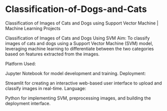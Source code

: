 # Classification-of-Dogs-and-Cats
Classification of Images of Cats and Dogs using Support Vector Machine | Machine Learning Projects

Classification of Images of Cats and Dogs Using SVM
Aim:
To classify images of cats and dogs using a Support Vector Machine (SVM) model, leveraging machine learning to differentiate between the two categories based on features extracted from the images.

Platform Used:

Jupyter Notebook for model development and training.
Deployment:

Streamlit for creating an interactive web-based user interface to upload and classify images in real-time.
Language:

Python for implementing SVM, preprocessing images, and building the deployment interface.
